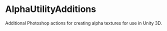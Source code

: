 AlphaUtilityAdditions
=====================

Additional Photoshop actions for creating alpha textures for use in Unity 3D.

